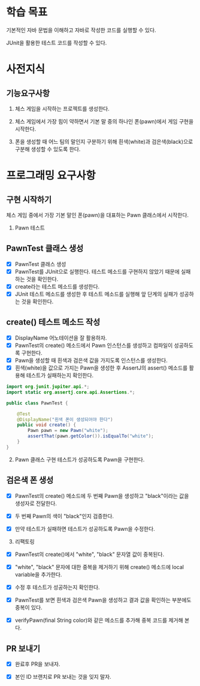# 학습 목표
기본적인 자바 문법을 이해하고 자바로 작성한 코드를 실행할 수 있다.

JUnit을 활용한 테스트 코드를 작성할 수 있다.

# 사전지식
## 기능요구사항
1. 체스 게임을 시작하는 프로젝트를 생성한다.

2. 체스 게임에서 가장 힘이 약하면서 기본 말 중의 하나인 폰(pawn)에서 게임 구현을 시작한다.

3. 폰을 생성할 때 어느 팀의 말인지 구분하기 위해 흰색(white)과 검은색(black)으로 구분해 생성할 수 있도록 한다.

# 프로그래밍 요구사항
## 구현 시작하기
체스 게임 중에서 가장 기본 말인 폰(pawn)을 대표하는 Pawn 클래스에서 시작한다.

1. Pawn 테스트 

## PawnTest 클래스 생성
- [X] PawnTest 클래스 생성
- [X] PawnTest를 JUnit으로 실행한다. 테스트 메소드를 구현하지 않았기 때문에 실패하는 것을 확인한다.
- [X] create라는 테스트 메소드를 생성한다.
- [X] JUnit 테스트 메소드를 생성한 후 테스트 메소드를 실행해 앞 단계의 실패가 성공하는 것을 확인한다.

## create() 테스트 메소드 작성
- [X] DisplayName 어노테이션을 잘 활용하자.
- [X] PawnTest의 create() 메소드에서 Pawn 인스턴스를 생성하고 컴파일이 성공하도록 구현한다.
- [X] Pawn을 생성할 때 흰색과 검은색 값을 가지도록 인스턴스를 생성한다.
- [X] 흰색(white)을 값으로 가지는 Pawn을 생성한 후 AssertJ의 assert() 메소드를 활용해 테스트가 실패하는지 확인한다.

```java
import org.junit.jupiter.api.*;
import static org.assertj.core.api.Assertions.*;

public class PawnTest {

    @Test
    @DisplayName("흰색 폰이 생성되어야 한다")
    public void create() {
        Pawn pawn = new Pawn("white");
        assertThat(pawn.getColor()).isEqualTo("white");
    }
}
```

2. Pawn 클래스 구현
테스트가 성공하도록 Pawn을 구현한다.

## 검은색 폰 생성
- [X] PawnTest의 create() 메소드에 두 번째 Pawn을 생성하고 "black"이라는 값을 생성자로 전달한다.

- [X] 두 번째 Pawn의 색이 "black"인지 검증한다.

- [X] 만약 테스트가 실패하면 테스트가 성공하도록 Pawn을 수정한다.

3. 리팩토링
- [X] PawnTest의 create()에서 "white", "black" 문자열 값이 중복된다.

- [X] "white", "black" 문자에 대한 중복을 제거하기 위해 create() 메소드에 local variable을 추가한다.

- [X] 수정 후 테스트가 성공하는지 확인한다.

- [X] PawnTest를 보면 흰색과 검은색 Pawn을 생성하고 결과 값을 확인하는 부분에도 중복이 있다.

- [X] verifyPawn(final String color)와 같은 메소드를 추가해 중복 코드를 제거해 본다.

## PR 보내기
- [X] 완료후 PR을 보내자.

- [X] 본인 ID 브랜치로 PR 보내는 것을 잊지 말자.